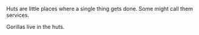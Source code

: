 Huts are little places where a single thing gets done. Some might call them services.

Gorillas live in the huts.

